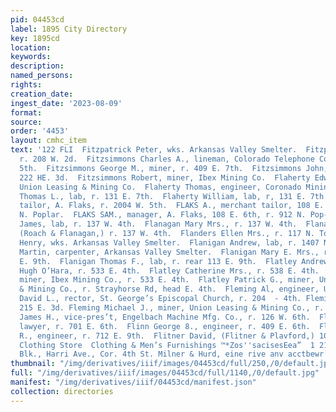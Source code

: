 ```yaml
---
pid: 04453cd
label: 1895 City Directory
key: 1895cd
location: 
keywords: 
description: 
named_persons: 
rights: 
creation_date: 
ingest_date: '2023-08-09'
format: 
source: 
order: '4453'
layout: cmhc_item
text: '122 FLI  Fitzpatrick Peter, wks. Arkansas Valley Smelter.  Fitzpatrick William,
  r. 208 W. 2d.  Fitzsimmons Charles A., lineman, Colorado Telephone Co., r. 128 EK.
  5th.  Fitzsimmons George M., miner, r. 409 E. 7th.  Fitzsimmons John, miner, r.
  222 HE. 3d.  Fitzsimmons Robert, miner, Ibex Mining Co.  Flaherty Edward O., miner,
  Union Leasing & Mining Co.  Flaherty Thomas, engineer, Coronado Mining Co.  Flaherty
  Thomas L., lab, r. 131 E. 7th.  Flaherty William, lab, r, 131 E. 7th.  Flaks Abe,
  tailor, A. Flaks, r. 2004 W. 5th.  FLAKS A., merchant tailor, 108 E. 6th, r. 912
  N. Poplar.  FLAKS SAM., manager, A. Flaks, 108 E. 6th, r. 912 N. Pop- lar.  Flanagan
  James, lab, r. 137 W. 4th.  Flanagan Mary Mrs., r. 137 W. 4th.  Flanagan Patrick,
  (Roach & Flanagan,) r. 137 W. 4th.  Flanders Ellen Mrs., r. 117 N. Toledo av.  Flanders
  Henry, wks. Arkansas Valley Smelter.  Flanigan Andrew, lab, r. 1407 N. Poplar.  Flanigan
  Martin, carpenter, Arkansas Valley Smelter.  Flanigan Mary E. Mrs., r. rear 113
  E. 9th.  Flanigan Thomas F., lab, r. rear 113 E. 9th.  Flatley Andrew D., driver,
  Hugh O’Hara, r. 533 E. 4th.  Flatley Catherine Mrs., r. 538 E. 4th.  Flatley Dominick,
  miner, Ibex Mining Co., r. 533 E. 4th.  Flatley Patrick G., miner, Union Leasing
  & Mining Co., r. Strayhorse Rd, head E. 4th.  Fleming Al, engineer, Union Smelter.  Fleming
  David L., rector, St. George’s Episcopal Church, r. 204  - 4th. Fleming John, r.
  215 E. 3d. Fleming Michael J., miner, Union Leasing & Mining Co., r. 315 . 3d.  Fletcher
  James H., vice-pres’t, Engelbach Machine Mfg. Co., r. 126 W. 6th.  Fletcher William,
  lawyer, r. 701 E. 6th.  Flinn George 8., engineer, r. 409 E. 6th.  Flinn William
  R., engineer, r. 712 E. 9th.  Flitner David, (Flitner & Plavford,) 108 E. 4th.  Hayden’s
  Clothing Store  Clothing & Men’s Furnishings ™*Zos''sacisesEea”  1 21-22 Boston
  Blk., Harri Ave., Cor. 4th St. Milner & Hurd, eine rive anv acctbewr rmSURANCE FIT    '
thumbnail: "/img/derivatives/iiif/images/04453cd/full/250,/0/default.jpg"
full: "/img/derivatives/iiif/images/04453cd/full/1140,/0/default.jpg"
manifest: "/img/derivatives/iiif/04453cd/manifest.json"
collection: directories
---
```

